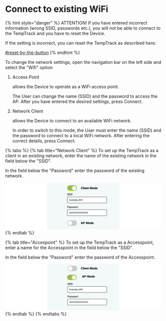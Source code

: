 # Connect to existing WiFi



{% hint style="danger" %}
ATTENTION! If you have entered incorrect information (wrong SSID, passwords etc.), you will not be able to connect to the TempTrack and you have to reset the Device.

If the setting is incorrect, you can reset the TempTrack as described here:

[#reset-by-the-button](factory-reset.md#reset-by-the-button "mention")
{% endhint %}

To change the network settings, open the navigation bar on the left side and select the "Wifi" option

1.  Access Point

    allows the Device to operate as a WiFi access point.

    The User can change the name (SSID) and the password to access the AP. After you have entered the desired settings, press Connect.
2.  Network Client

    allows the Device to connect to an available WiFi network.

    In order to switch to this mode, the User must enter the name (SSID) and the password to connect to a local WiFi network. After entering the correct details, press Connect.

{% tabs %}
{% tab title="Network Client" %}
To set up the TempTrack as a client in an existing network, enter the name of the existing network in the field below the "SSID".

In the field below the "Password" enter the password of the existing network.

![](.gitbook/assets/Folie48.png)
{% endtab %}

{% tab title="Accespoint" %}
To set up the TempTrack as a Accesspoint, enter a name for the Accesspoint in the field below the "SSID".

In the field below the "Password" enter the password of the Accesspoint.

![](.gitbook/assets/Folie49.png)
{% endtab %}
{% endtabs %}

